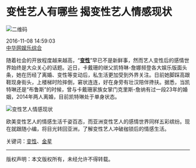 # 变性艺人有哪些 揭变性艺人情感现状

![二维码](http://img01.imgcdc.com/barcode/23862/23862625.png)

2016-11-08 14:59:03   
[中华网娱乐综合](http://ent.china.com/)  

随着社会的开放程度越来越高，“**[变性](http://ent.china.com/baike_5Y-Y5oCn.html)**”早已不是新鲜事，然而艺人变性后的感情世界始终是大众关心的话题。近日，卡戴珊的继父凯特琳-詹娜频登各大娱乐版面头条，她在历经了离婚、变性等变动后，私生活更加受到外界关注。日前她脚踩高跟鞋现身街头，上楼梯时险摔倒，窘状连连，好在身旁有壮汉陪伴搀扶。据悉，当凯特琳还是“布鲁斯”的时候，曾与卡戴珊家族女掌门克里斯-詹纳有过一段23年的婚姻，2014年两人离婚，目前凯特琳处于单身状态。

![变性艺人情感现状](http://images2.china.com/grab/img/20161108/14785879467861png)

欧美变性艺人的情感生活千姿百态，而亚洲变性艺人的感情世界同样五彩缤纷。现在就跟随小编，将目光转回亚洲，了解变性艺人冲破枷锁后的情感生活。

关键词：[变性](http://ent.china.com/baike_5Y-Y5oCn.html)、[金星](http://ent.china.com/baike_6YeR5pif.html)

---

版权声明：本文版权所有，未经允许不得转载。
